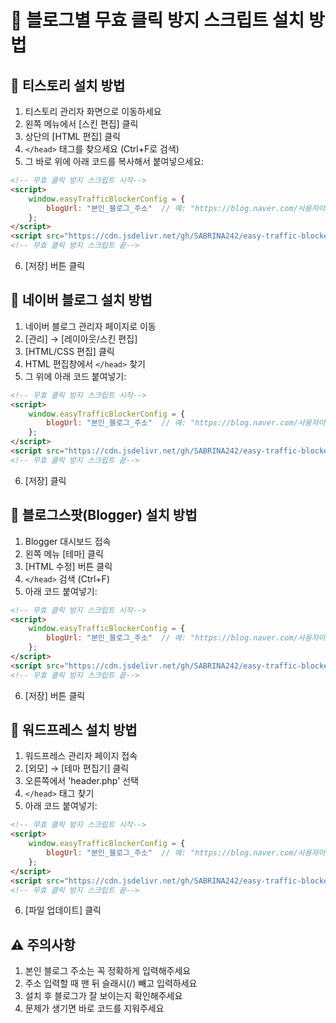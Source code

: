 # 📱 블로그별 무효 클릭 방지 스크립트 설치 방법

## 🌟 티스토리 설치 방법

1. 티스토리 관리자 화면으로 이동하세요
2. 왼쪽 메뉴에서 [스킨 편집] 클릭
3. 상단의 [HTML 편집] 클릭
4. `</head>` 태그를 찾으세요 (Ctrl+F로 검색)
5. 그 바로 위에 아래 코드를 복사해서 붙여넣으세요:

```html
<!-- 무효 클릭 방지 스크립트 시작-->
<script>
    window.easyTrafficBlockerConfig = {
        blogUrl: "본인_블로그_주소"  // 예: "https://blog.naver.com/사용자아이디"
    };
</script>
<script src="https://cdn.jsdelivr.net/gh/SABRINA242/easy-traffic-blocker@main/easy_traffic_blocker.js"></script>
<!-- 무효 클릭 방지 스크립트 끝-->
 ```

6. [저장] 버튼 클릭

## 🌟 네이버 블로그 설치 방법

1. 네이버 블로그 관리자 페이지로 이동
2. [관리] → [레이아웃/스킨 편집]
3. [HTML/CSS 편집] 클릭
4. HTML 편집창에서 `</head>` 찾기
5. 그 위에 아래 코드 붙여넣기:

```html
<!-- 무효 클릭 방지 스크립트 시작-->
<script>
    window.easyTrafficBlockerConfig = {
        blogUrl: "본인_블로그_주소"  // 예: "https://blog.naver.com/사용자아이디"
    };
</script>
<script src="https://cdn.jsdelivr.net/gh/SABRINA242/easy-traffic-blocker@main/easy_traffic_blocker.js"></script>
<!-- 무효 클릭 방지 스크립트 끝-->
```

6. [저장] 클릭

## 🌟 블로그스팟(Blogger) 설치 방법

1. Blogger 대시보드 접속
2. 왼쪽 메뉴 [테마] 클릭
3. [HTML 수정] 버튼 클릭
4. `</head>` 검색 (Ctrl+F)
5. 아래 코드 붙여넣기:

```html
<!-- 무효 클릭 방지 스크립트 시작-->
<script>
    window.easyTrafficBlockerConfig = {
        blogUrl: "본인_블로그_주소"  // 예: "https://blog.naver.com/사용자아이디"
    };
</script>
<script src="https://cdn.jsdelivr.net/gh/SABRINA242/easy-traffic-blocker@main/easy_traffic_blocker.js"></script>
<!-- 무효 클릭 방지 스크립트 끝-->
```

6. [저장] 버튼 클릭

## 🌟 워드프레스 설치 방법

1. 워드프레스 관리자 페이지 접속
2. [외모] → [테마 편집기] 클릭
3. 오른쪽에서 'header.php' 선택
4. `</head>` 태그 찾기
5. 아래 코드 붙여넣기:

```html
<!-- 무효 클릭 방지 스크립트 시작-->
<script>
    window.easyTrafficBlockerConfig = {
        blogUrl: "본인_블로그_주소"  // 예: "https://blog.naver.com/사용자아이디"
    };
</script>
<script src="https://cdn.jsdelivr.net/gh/SABRINA242/easy-traffic-blocker@main/easy_traffic_blocker.js"></script>
<!-- 무효 클릭 방지 스크립트 끝-->
```

6. [파일 업데이트] 클릭

## ⚠️ 주의사항

1. 본인 블로그 주소는 꼭 정확하게 입력해주세요
2. 주소 입력할 때 맨 뒤 슬래시(/) 빼고 입력하세요
3. 설치 후 블로그가 잘 보이는지 확인해주세요
4. 문제가 생기면 바로 코드를 지워주세요


